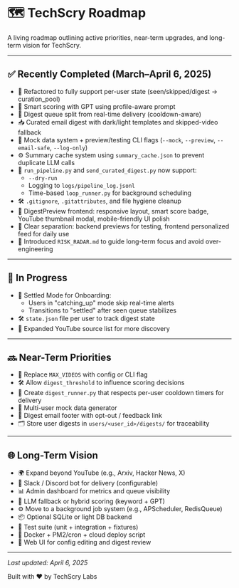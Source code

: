 # 🗺️ TechScry Roadmap

A living roadmap outlining active priorities, near-term upgrades, and long-term vision for TechScry.

---

## ✅ Recently Completed (March–April 6, 2025)

- 🔧 Refactored to fully support per-user state (seen/skipped/digest → curation_pool)
- 🧠 Smart scoring with GPT using profile-aware prompt
- 🛅 Digest queue split from real-time delivery (cooldown-aware)
- 📥 Curated email digest with dark/light templates and skipped-video fallback
- 🧪 Mock data system + preview/testing CLI flags (`--mock`, `--preview`, `--email-safe`, `--log-only`)
- ⚙️ Summary cache system using `summary_cache.json` to prevent duplicate LLM calls
- 🧭 `run_pipeline.py` and `send_curated_digest.py` now support:
  - `--dry-run`
  - Logging to `logs/pipeline_log.jsonl`
  - Time-based `loop_runner.py` for background scheduling
- 🛠️ `.gitignore`, `.gitattributes`, and file hygiene cleanup
- 🎨 DigestPreview frontend: responsive layout, smart score badge, YouTube thumbnail modal, mobile-friendly UI polish
- 💬 Clear separation: backend previews for testing, frontend personalized feed for daily use
- 📓 Introduced `RISK_RADAR.md` to guide long-term focus and avoid over-engineering

---

## 🧩 In Progress

- 🛑 Settled Mode for Onboarding:
  - Users in "catching_up" mode skip real-time alerts
  - Transitions to "settled" after seen queue stabilizes
- 🛠 `state.json` file per user to track digest state
- 📡 Expanded YouTube source list for more discovery

---

## 🔜 Near-Term Priorities

- 🧵 Replace `MAX_VIDEOS` with config or CLI flag
- 🛠 Allow `digest_threshold` to influence scoring decisions
- 📨 Create `digest_runner.py` that respects per-user cooldown timers for delivery
- 👥 Multi-user mock data generator
- 💬 Digest email footer with opt-out / feedback link
- 🗂️ Store user digests in `users/<user_id>/digests/` for traceability

---

## 🌐 Long-Term Vision

- 🌍 Expand beyond YouTube (e.g., Arxiv, Hacker News, X)
- 💬 Slack / Discord bot for delivery (configurable)
- 📊 Admin dashboard for metrics and queue visibility
- 🧠 LLM fallback or hybrid scoring (keyword + GPT)
- ⚙️ Move to a background job system (e.g., APScheduler, RedisQueue)
- 📦 Optional SQLite or light DB backend
- 🧪 Test suite (unit + integration + fixtures)
- 🚀 Docker + PM2/cron + cloud deploy script
- 🧱 Web UI for config editing and digest review

---

_Last updated: April 6, 2025_

Built with ❤️ by TechScry Labs
